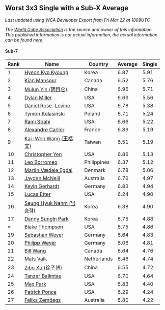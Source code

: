 ## Worst 3x3 Single with a Sub-X Average

*Last updated using WCA Developer Export from Fri Mar 22 at 1809UTC*

*The [World Cube Association](https://www.worldcubeassociation.org) is the source and owner of this information. This published information is not actual information, the actual information can be found [here](https://www.worldcubeassociation.org/results).*

#### Sub-7

|Rank|Name|Country|Average|Single|  
|--|--|--|--|--|  
|1|[Hyeon Kyo Kyoung](https://www.worldcubeassociation.org/persons/2013KYOU01)|Korea|6.87|5.91|  
|2|[Kian Mansour](https://www.worldcubeassociation.org/persons/2015MANS03)|Canada|6.52|5.76|  
|3|[Mulun Yin (阴目仑)](https://www.worldcubeassociation.org/persons/2009YINM01)|China|6.96|5.71|  
|4|[Dylan Miller](https://www.worldcubeassociation.org/persons/2015MILL01)|USA|6.69|5.56|  
|5|[Daniel Rose-Levine](https://www.worldcubeassociation.org/persons/2015ROSE01)|USA|6.78|5.38|  
|6|[Tymon Kolasiński](https://www.worldcubeassociation.org/persons/2016KOLA02)|Poland|6.71|5.24|  
|7|[Rami Sbahi](https://www.worldcubeassociation.org/persons/2011SBAH01)|USA|6.66|5.22|  
|8|[Alexandre Carlier](https://www.worldcubeassociation.org/persons/2012CARL03)|France|6.89|5.19|  
|9|[Kai-Wen Wang (王楷文)](https://www.worldcubeassociation.org/persons/2015WANG09)|Taiwan|6.51|5.19|  
|10|[Christopher Yen](https://www.worldcubeassociation.org/persons/2016YENC01)|USA|6.86|5.13|  
|11|[Leo Borromeo](https://www.worldcubeassociation.org/persons/2015BORR01)|Philippines|6.37|5.12|  
|12|[Martin Vædele Egdal](https://www.worldcubeassociation.org/persons/2013EGDA02)|Denmark|6.78|5.06|  
|13|[Jayden McNeill](https://www.worldcubeassociation.org/persons/2012MCNE01)|Australia|6.76|4.97|  
|14|[Kevin Gerhardt](https://www.worldcubeassociation.org/persons/2013GERH01)|Germany|6.83|4.94|  
|15|[Lucas Etter](https://www.worldcubeassociation.org/persons/2011ETTE01)|USA|6.24|4.90|  
|16|[Seung Hyuk Nahm (남승혁)](https://www.worldcubeassociation.org/persons/2013NAHM01)|Korea|6.38|4.90|  
|17|[Danny SungIn Park](https://www.worldcubeassociation.org/persons/2015PARK13)|Korea|6.75|4.88|  
|=|[Blake Thompson](https://www.worldcubeassociation.org/persons/2010THOM03)|USA|6.75|4.86|  
|19|[Sebastian Weyer](https://www.worldcubeassociation.org/persons/2010WEYE02)|Germany|6.64|4.83|  
|20|[Philipp Weyer](https://www.worldcubeassociation.org/persons/2010WEYE01)|Germany|6.06|4.81|  
|21|[Bill Wang](https://www.worldcubeassociation.org/persons/2010WANG68)|Canada|6.64|4.76|  
|22|[Mats Valk](https://www.worldcubeassociation.org/persons/2007VALK01)|Netherlands|6.46|4.74|  
|23|[Zibo Xu (徐子博)](https://www.worldcubeassociation.org/persons/2014XUZI01)|China|6.55|4.72|  
|24|[Tanzer Balimtas](https://www.worldcubeassociation.org/persons/2013BALI01)|USA|6.70|4.64|  
|25|[Max Park](https://www.worldcubeassociation.org/persons/2012PARK03)|USA|5.83|4.40|  
|26|[Patrick Ponce](https://www.worldcubeassociation.org/persons/2012PONC02)|USA|6.29|4.24|  
|27|[Feliks Zemdegs](https://www.worldcubeassociation.org/persons/2009ZEMD01)|Australia|5.80|4.22|  
